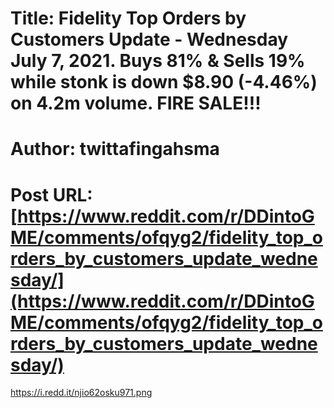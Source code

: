 # Title: Fidelity Top Orders by Customers Update - Wednesday July 7, 2021. Buys 81% & Sells 19% while stonk is down $8.90 (-4.46%) on 4.2m volume. FIRE SALE!!!
# Author: twittafingahsma
# Post URL: [https://www.reddit.com/r/DDintoGME/comments/ofqyg2/fidelity_top_orders_by_customers_update_wednesday/](https://www.reddit.com/r/DDintoGME/comments/ofqyg2/fidelity_top_orders_by_customers_update_wednesday/)


https://i.redd.it/njio62osku971.png